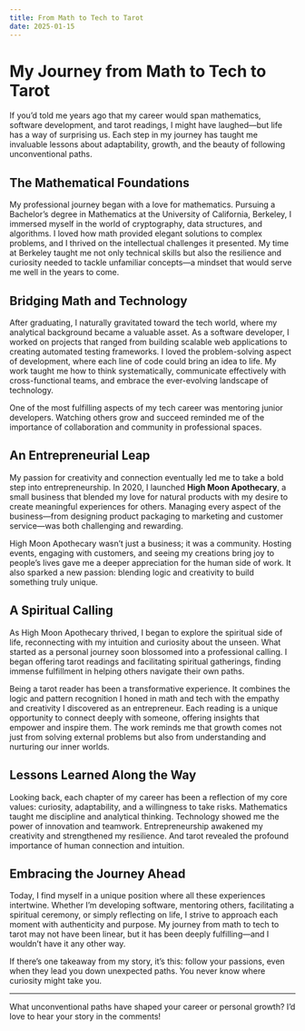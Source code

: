 ```yaml
---
title: From Math to Tech to Tarot
date: 2025-01-15
---
```


# My Journey from Math to Tech to Tarot

If you’d told me years ago that my career would span mathematics, software development, and tarot readings, I might have laughed—but life has a way of surprising us. Each step in my journey has taught me invaluable lessons about adaptability, growth, and the beauty of following unconventional paths.

## The Mathematical Foundations

My professional journey began with a love for mathematics. Pursuing a Bachelor’s degree in Mathematics at the University of California, Berkeley, I immersed myself in the world of cryptography, data structures, and algorithms. I loved how math provided elegant solutions to complex problems, and I thrived on the intellectual challenges it presented. My time at Berkeley taught me not only technical skills but also the resilience and curiosity needed to tackle unfamiliar concepts—a mindset that would serve me well in the years to come.

## Bridging Math and Technology

After graduating, I naturally gravitated toward the tech world, where my analytical background became a valuable asset. As a software developer, I worked on projects that ranged from building scalable web applications to creating automated testing frameworks. I loved the problem-solving aspect of development, where each line of code could bring an idea to life. My work taught me how to think systematically, communicate effectively with cross-functional teams, and embrace the ever-evolving landscape of technology.

One of the most fulfilling aspects of my tech career was mentoring junior developers. Watching others grow and succeed reminded me of the importance of collaboration and community in professional spaces.

## An Entrepreneurial Leap

My passion for creativity and connection eventually led me to take a bold step into entrepreneurship. In 2020, I launched **High Moon Apothecary**, a small business that blended my love for natural products with my desire to create meaningful experiences for others. Managing every aspect of the business—from designing product packaging to marketing and customer service—was both challenging and rewarding.

High Moon Apothecary wasn’t just a business; it was a community. Hosting events, engaging with customers, and seeing my creations bring joy to people’s lives gave me a deeper appreciation for the human side of work. It also sparked a new passion: blending logic and creativity to build something truly unique.

## A Spiritual Calling

As High Moon Apothecary thrived, I began to explore the spiritual side of life, reconnecting with my intuition and curiosity about the unseen. What started as a personal journey soon blossomed into a professional calling. I began offering tarot readings and facilitating spiritual gatherings, finding immense fulfillment in helping others navigate their own paths.

Being a tarot reader has been a transformative experience. It combines the logic and pattern recognition I honed in math and tech with the empathy and creativity I discovered as an entrepreneur. Each reading is a unique opportunity to connect deeply with someone, offering insights that empower and inspire them. The work reminds me that growth comes not just from solving external problems but also from understanding and nurturing our inner worlds.

## Lessons Learned Along the Way

Looking back, each chapter of my career has been a reflection of my core values: curiosity, adaptability, and a willingness to take risks. Mathematics taught me discipline and analytical thinking. Technology showed me the power of innovation and teamwork. Entrepreneurship awakened my creativity and strengthened my resilience. And tarot revealed the profound importance of human connection and intuition.

## Embracing the Journey Ahead

Today, I find myself in a unique position where all these experiences intertwine. Whether I’m developing software, mentoring others, facilitating a spiritual ceremony, or simply reflecting on life, I strive to approach each moment with authenticity and purpose. My journey from math to tech to tarot may not have been linear, but it has been deeply fulfilling—and I wouldn’t have it any other way.

If there’s one takeaway from my story, it’s this: follow your passions, even when they lead you down unexpected paths. You never know where curiosity might take you.

---

What unconventional paths have shaped your career or personal growth? I’d love to hear your story in the comments!
